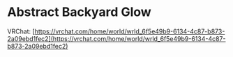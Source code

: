 # Abstract Backyard Glow
VRChat: [https://vrchat.com/home/world/wrld_6f5e49b9-6134-4c87-b873-2a09ebd1fec2](https://vrchat.com/home/world/wrld_6f5e49b9-6134-4c87-b873-2a09ebd1fec2)